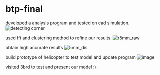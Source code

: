 # btp-final

developed a analysis program and tested on cad simulation.
![detecting corner](https://github.com/rahulsaini21/btp-final/assets/97657676/d8472c80-ebf2-4f58-b5f3-c52b6ec4035b)

used fft and clustering method to refine our results.
![r5mm_raw](https://github.com/rahulsaini21/btp-final/assets/97657676/eb10b397-3fab-4270-8396-89885e51dff0)


obtain high accurate results
![5mm_dis](https://github.com/rahulsaini21/btp-final/assets/97657676/a88ffba8-36b3-4e9c-9b64-8bb831cc8fc1)

build prototype of helicopter to test model and update program
![image](https://github.com/rahulsaini21/btp-final/assets/97657676/7dad01a7-324b-48c4-ba28-22f083e134e1)

visited 3brd to test and present our model :) . 




